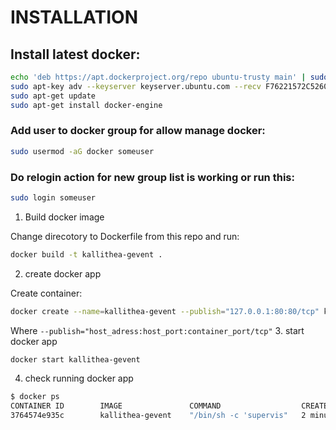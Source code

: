 # INSTALLATION

## Install latest docker:
```bash
echo 'deb https://apt.dockerproject.org/repo ubuntu-trusty main' | sudo tee /etc/apt/sources.list.d/docker.list
sudo apt-key adv --keyserver keyserver.ubuntu.com --recv F76221572C52609D
sudo apt-get update
sudo apt-get install docker-engine
```

### Add user to docker group for allow manage docker:
```bash
sudo usermod -aG docker someuser
```

### Do relogin action for new group list is working or run this:
```bash
sudo login someuser
```

1. Build docker image

  Change direcotory to Dockerfile from this repo and run:
  ```bash
  docker build -t kallithea-gevent .
  ```
2. create docker app

  Create container:
  ```bash
  docker create --name=kallithea-gevent --publish="127.0.0.1:80:80/tcp" kallithea-gevent
  ```
  Where `--publish="host_adress:host_port:container_port/tcp"`
3. start docker app

  ```bash
  docker start kallithea-gevent
  ```
4. check running docker app

  ```bash
  $ docker ps
  CONTAINER ID        IMAGE               COMMAND                  CREATED             STATUS              PORTS                            NAMES
  3764574e935c        kallithea-gevent    "/bin/sh -c 'supervis"   2 minutes ago       Up 3 seconds        127.0.0.1:80->80/tcp, 5000/tcp   kallithea-gevent
  ```
